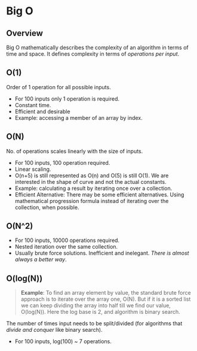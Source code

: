 # Big O

## Overview
Big O mathematically describes the complexity of an algorithm in terms of time and space.
It defines complexity in terms of _operations per input_.

## O(1)
Order of 1 operation for all possible inputs.
- For 100 inputs only 1 operation is required.
- Constant time.
- Efficient and desirable
- Example: accessing a member of an array by index.

## O(N)
No. of operations scales linearly with the size of inputs.
- For 100 inputs, 100 operation required.
- Linear scaling.
- O(n+5) is still represented as O(n) and O(5) is still O(1). We are interested in the shape of curve and not the actual constants.
- Example: calculating a result by iterating once over a collection.
- Efficient Alternative: There may be some efficient alternatives. Using mathematical progression formula instead of iterating over the collection, when possible.

## O(N^2)
- For 100 inputs, 10000 operations required.
- Nested iteration over the same collection.
- Usually brute force solutions. Inefficient and inelegant. _There is almost always a better way_.

## O(log(N))
>__Example__: To find an array element by value, the standard brute force approach is to iterate over the array one, O(N). 
>But if it is a sorted list we can keep dividing the array into half till we find our value, O(log(N)). Here the log base is 2, and algorithm is binary search.

The number of times input needs to be split/divided (for algorithms that _divide and conquer_ like binary search).
- For 100 inputs, log(100) ~ 7 operations.
